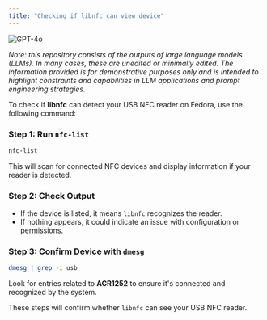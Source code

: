 ```yaml
---
title: "Checking if libnfc can view device"
---
```

![GPT-4o](https://img.shields.io/badge/GPT--4o-3333FF?style=for-the-badge&logo=openai&logoColor=white)



*Note: this repository consists of the outputs of large language models (LLMs). In many cases, these are unedited or minimally edited. The information provided is for demonstrative purposes only and is intended to highlight constraints and capabilities in LLM applications and prompt engineering strategies.*


To check if **libnfc** can detect your USB NFC reader on Fedora, use the following command:

### Step 1: Run `nfc-list`
```bash
nfc-list
```
This will scan for connected NFC devices and display information if your reader is detected.

### Step 2: Check Output
- If the device is listed, it means `libnfc` recognizes the reader.
- If nothing appears, it could indicate an issue with configuration or permissions.

### Step 3: Confirm Device with `dmesg`
```bash
dmesg | grep -i usb
```
Look for entries related to **ACR1252** to ensure it's connected and recognized by the system. 

These steps will confirm whether `libnfc` can see your USB NFC reader.